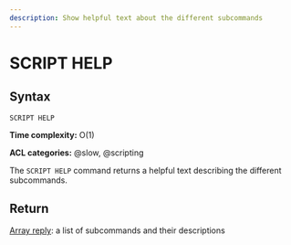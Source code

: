 ```yaml
---
description: Show helpful text about the different subcommands
---
```


# SCRIPT HELP

## Syntax

    SCRIPT HELP 

**Time complexity:** O(1)

**ACL categories:** @slow, @scripting

The `SCRIPT HELP` command returns a helpful text describing the different subcommands.

## Return

[Array reply](https://redis.io/docs/reference/protocol-spec#resp-arrays): a list of subcommands and their descriptions
